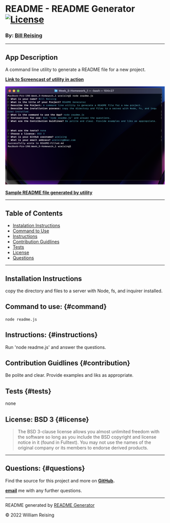 # README - README Generator [![License](https://img.shields.io/badge/License-BSD_3--Clause-blue.svg)](https://opensource.org/licenses/BSD-3-Clause)

### By: [Bill Reising](#questions)

---

## App Description

A command line utility to generate a README file for a new project.

**[Link to Screencast of utility in action](https://drive.google.com/file/d/1R4LeteEnSQppnwmtE_sDOX09Xy2hz_P-/view)**

![Screen Shot](screenshot.png)

**[Sample README file generated by utility](README-Filled.md)**

---

## Table of Contents
- [Instalation Instructions](#installation-instructions)
- [Command to Use](#command)
- [Instructions](#instructions)
- [Contribution Guidlines](#contribution)
- [Tests](#tests)
- [License](#license)
- [Questions](#questions)

---

## Installation Instructions

copy the directory and files to a server with Node, fs, and inquirer installed.

## Command to use: {#command}

<code>node readme.js</code>

## Instructions: {#instructions}

Run 'node readme.js' and answer the questions.

## Contribution Guidlines {#contribution}

Be polite and clear. Provide examples and liks as appropriate.

## Tests {#tests}

none

## License: BSD 3 {#license}

>The BSD 3-clause license allows you almost unlimited freedom with the software so long as you include the BSD copyright and license notice in it (found in Fulltext). You may not use the names of the original company or its members to endorse derived products.

---

## Questions: {#questions}

Find the source for this project and more on **[GitHub](https://github.com/wreising).**

**[email](wreising@mac.com)** me with any further questions.

---

README generated by [README Generator](https://github.com/wreising/Week_5-Homework_1)

© 2022 William Reising
